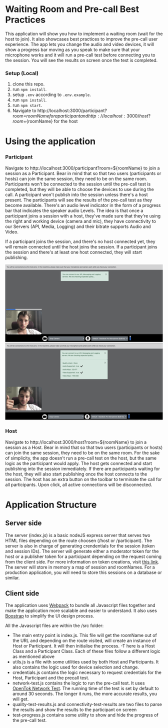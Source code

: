# Waiting Room and Pre-call Best Practices

This application will show you how to implement a waiting room (wait for the host to join). It also showcases best practices to improve the pre-call user experience. The app lets you change the audio and video devices, it will show a progress bar moving as you speak to make sure that your microphone works and it will run a pre-call test before connecting you to the session. You will see the results on screen once the test is completed.

### Setup (Local)

1. clone this repo.
2. run `npm install`.
3. setup `.env` according to `.env.example`.
4. run `npm install`.
5. run `npm start`.
6. Navigate to http://localhost:3000/participant?room=${roomName} for a participant and http://localhost:3000/host?room=${roomName} for the host

# Using the application

### Participant

Navigate to http://localhost:3000/participant?room=${roomName} to join a session as a Participant. Bear in mind that so that two users (participants or hosts) can join the same session, they need to be on the same room.
Participants won't be connected to the session until the pre-call test is completed, but they will be able to choose the devices to use during the call. A participant won't publish into the session unless there's a host present. The participants will see the results of the pre-call test as they become available. There's an audio level indicator in the form of a progress bar that indicates the speaker audio Levels. The idea is that once a participant joins a session with a host, they've made sure that they're using the right and working device (camera and mic), they have connectivity to our Servers (API, Media, Logging) and their bitrate supports Audio and Video.

If a participant joins the session, and there's no host connected yet, they will remain connected until the host joins the session. If a participant joins the session and there's at least one host connected, they will start publishing.

![Pre-call result](https://raw.githubusercontent.com/nexmo-se/waiting-room-sample-app/main/src/images/precall-inprogress.png)
![Pre-call result](https://raw.githubusercontent.com/nexmo-se/waiting-room-sample-app/main/src/images/precall-result.png)

### Host

Navigate to http://localhost:3000/host?room=${roomName} to join a session as a Host. Bear in mind that so that two users (participants or hosts) can join the same session, they need to be on the same room.
For the sake of simplicity, the app doesn't run a pre-call test on the host, but the same logic as the participant would apply. The host gets connected and start publishing into the session immediately. If there are participants waiting for the host, they will also start publishing once the host connects to the session. The host has an extra button on the toolbar to terminate the call for all participants. Upon click, all active connections will be disconnected.

# Application Structure

## Server side

The server (index.js) is a basic nodeJS express server that serves two HTML files depending on the route choosen (/host or /participant). The server is also in charge of generating crendentials for the session (token and session IDs). The server will generate either a moderator token for the host or a publisher token for a participant depending on the request coming from the client side. For more information on token creations, visit [this link](https://tokbox.com/developer/guides/create-token/node/). The server will store in memory a map of session and roomNames. For a production application, you will need to store this sessions on a database or similar.

## Client side

The application uses [Webpack](https://webpack.js.org/) to bundle all Javascript files together and make the application more scalable and easier to understand. It also uses [Boostrap](https://getbootstrap.com/) to simplify the UI design process.

All the Javascript files are within the /src folder:

- The main entry point is index.js. This file will get the roomName out of the URL and depending on the route visited, will create an instance of Host or Participant. It will then initialise the process.
  -T here is a Host Class and a Participant Class. Each of these files follow a different logic as mentioned above
- utils.js is a file with some utilities used by both Host and Participants. It also contains the logic used for device selection and change.
- credentials.js contains the logic necessary to request credentials for the Host, Participant and the precall test.
- network-test.js contains the logic to run the pre-call test. It uses [OpenTok Network Test](https://www.npmjs.com/package/opentok-network-test-js). The running time of the test is set by default to around 30 seconds. The longer it runs, the more accurate results, you will get.
- quality-test-results.js and connectivity-test-results are two files to parse the results and show the results to the participant on screen
- test-progress.js contains some utility to show and hide the progress of the pre-call test.
